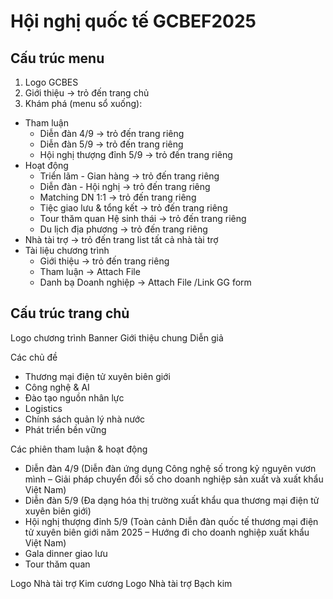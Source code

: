 # Hội nghị quốc tế GCBEF2025

## Cấu trúc menu

1. Logo GCBES
2. Giới thiệu -> trỏ đến trang chủ
3. Khám phá (menu sổ xuống):
- Tham luận
   - Diễn đàn 4/9 -> trỏ đến trang riêng
   - Diễn đàn 5/9 -> trỏ đến trang riêng
   - Hội nghị thượng đỉnh 5/9 -> trỏ đến trang riêng
- Hoạt động
   - Triển lãm - Gian hàng -> trỏ đến trang riêng
   - Diễn đàn - Hội nghị -> trỏ đến trang riêng
   - Matching DN 1:1 -> trỏ đến trang riêng
   - Tiệc giao lưu & tổng kết -> trỏ đến trang riêng
   - Tour thăm quan Hệ sinh thái -> trỏ đến trang riêng
   - Du lịch địa phương -> trỏ đến trang riêng
- Nhà tài trợ -> trỏ đến trang list tất cả nhà tài trợ
- Tài liệu chương trình
   - Giới thiệu -> trỏ đến trang riêng
   - Tham luận -> Attach File 
   - Danh bạ Doanh nghiệp -> Attach File /Link GG form 

## Cấu trúc trang chủ

Logo chương trình
Banner
Giới thiệu chung
Diễn giả 

Các chủ đề 
- Thương mại điện tử xuyên biên giới 
- Công nghệ & AI 
- Đào tạo nguồn nhân lực 
- Logistics 
- Chính sách quản lý nhà nước 
- Phát triển bền vững 

Các phiên tham luận & hoạt động 
- Diễn đàn 4/9 (Diễn đàn ứng dụng Công nghệ số trong kỷ nguyên vươn mình – Giải pháp chuyển đổi số cho doanh nghiệp sản xuất và xuất khẩu Việt Nam)
- Diễn đàn 5/9 (Đa dạng hóa thị trường xuất khẩu qua thương mại điện tử xuyên biên giới)
- Hội nghị thượng đỉnh 5/9 (Toàn cảnh Diễn đàn quốc tế thương mại điện tử xuyên biên giới năm 2025 – Hướng đi cho doanh nghiệp xuất khẩu Việt Nam)
- Gala dinner giao lưu 
- Tour thăm quan

Logo Nhà tài trợ Kim cương 
Logo Nhà tài trợ Bạch kim


